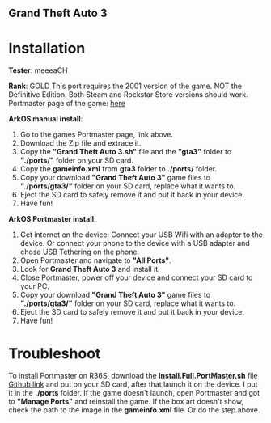 ## Grand Theft Auto 3

# Installation

**Tester**: meeeaCH

**Rank**: GOLD
This port requires the 2001 version of the game. NOT the Definitive Edition. Both Steam and Rockstar Store versions should work.
Portmaster page of the game: [here](https://portmaster.games/detail.html?name=gta3)


**ArkOS manual install**:
1. Go to the games Portmaster page, link above.
2. Download the Zip file and extrace it.
3. Copy the **"Grand Theft Auto 3.sh"** file and the **"gta3"** folder to **"./ports/"** folder on your SD card.
4. Copy the **gameinfo.xml** from **gta3** folder to **./ports/** folder.
5. Copy your download **"Grand Theft Auto 3"** game files to **"./ports/gta3/"** folder on your SD card, replace what it wants to.
6. Eject the SD card to safely remove it and put it back in your device.
7. Have fun!


**ArkOS Portmaster install**:
1. Get internet on the device: Connect your USB Wifi with an adapter to the device. Or connect your phone to the device with a USB adapter and chose USB Tethering on the phone.
2. Open Portmaster and navigate to **"All Ports"**.
3. Look for **Grand Theft Auto 3** and install it.
4. Close Portmaster, power off your device and connect your SD card to your PC.
5. Copy your download **"Grand Theft Auto 3"** game files to **"./ports/gta3/"** folder on your SD card, replace what it wants to.
6. Eject the SD card to safely remove it and put it back in your device.
7. Have fun!
# Troubleshoot
To install Portmaster on R36S, download the **Install.Full.PortMaster.sh** file [Github link](https://github.com/PortsMaster/PortMaster-GUI/releases) and put on your SD card, after that launch it on the device. I put it in the **./ports** folder.
If the game doesn't launch, open Portmaster and got to **"Manage Ports"** and reinstall the game.
If the box art doesn't show, check the path to the image in the **gameinfo.xml** file. Or do the step above.
